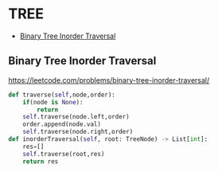 # TREE

+ [Binary Tree Inorder Traversal](#binary-tree-inorder-traversal)
<!---->
## Binary Tree Inorder Traversal

https://leetcode.com/problems/binary-tree-inorder-traversal/

```python
def traverse(self,node,order):
    if(node is None):
        return
    self.traverse(node.left,order)
    order.append(node.val)
    self.traverse(node.right,order)
def inorderTraversal(self, root: TreeNode) -> List[int]:
    res=[]
    self.traverse(root,res)
    return res

```

